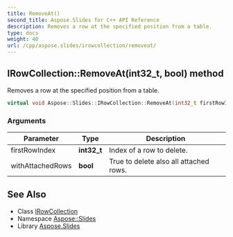 ```yaml
---
title: RemoveAt()
second_title: Aspose.Slides for C++ API Reference
description: Removes a row at the specified position from a table.
type: docs
weight: 40
url: /cpp/aspose.slides/irowcollection/removeat/
---
```

## IRowCollection::RemoveAt(int32_t, bool) method


Removes a row at the specified position from a table.

```cpp
virtual void Aspose::Slides::IRowCollection::RemoveAt(int32_t firstRowIndex, bool withAttachedRows)=0
```


### Arguments

| Parameter | Type | Description |
| --- | --- | --- |
| firstRowIndex | **int32_t** | Index of a row to delete. |
| withAttachedRows | **bool** | True to delete also all attached rows. |

## See Also

* Class [IRowCollection](./)
* Namespace [Aspose::Slides](../)
* Library [Aspose.Slides](../../)